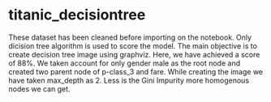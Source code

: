 # titanic_decisiontree
These dataset has been cleaned before importing on the notebook.
Only dicision tree algorithm is used to score the model.
The main objective is to create decision tree image using graphviz.
Here, we have achieved a score of 88%.
We taken account for only gender male as the root node and created two parent node of p-class_3 and fare.
While creating the image we have taken max_depth as 2.
Less is the Gini Impurity more homogenous nodes we can get.
